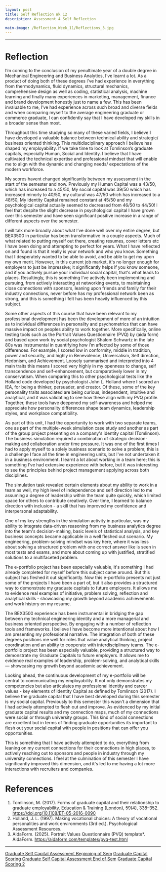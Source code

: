 ```yaml
---
layout: post
title: Self Reflection Wk 12
description: Assessment 4 Self Reflection

main-image: /Reflection_Week_11/Reflections_3.jpg
---
```

---
# Reflection
I’m coming to the conclusion of my penultimate year of a double degree in Mechanical Engineering and Business Analytics, I’ve learnt a lot. As a product of doing both of these degrees I’ve had experience in everything from thermodynamics, fluid dynamics, structural mechanics, comprehensive design as well as coding, statistical analysis, machine learning and finally many experiences in marketing, management, finance and brand development honestly just to name a few. This has been invaluable to me, I’ve had experience across such broad and diverse fields and when comparing myself to the average engineering graduate or commerce graduate, I can confidently say that I have developed my skills in a broader sense than most.

Throughout this time studying so many of these varied fields, I believe I have developed a valuable balance between technical ability and strategic/ business oriented thinking. This multidisciplinary approach  I believe has shaped my employability. If we take time to look at Tomlinson’s graduate capitals, especially Human, Social and Identity. I believe that I have cultivated the technical expertise and  professional mindset that will enable me to align with the dynamic and changing needs/ expectations of the modern workforce.
   
My scores havent changed significantly between  my assessment in the start of the semester and now. Previously my Human Capital was a 43/50, which has increased to a 45/50,  My social capital was 39/50 which has increased minorly to 40/50, my cultural was 47/50 which has increased to a 48/50, My identity Capital remained constant at 45/50 and my psychological capital actually seemed to decreased from 46/50 to 44/50! I feel that despite the slight decrease in psychological capital I have grown over this semester and have seen significant positive increase in a range of different aspects over the semester.

I will talk more broadly about what I’ve done well over my entire degree, but BEX3500 in particular has been transformative in a couple aspects. Much of what related to putting myself out there, creating resumes, cover letters etc I have been doing and attempting to perfect for years. What I have reflected on and found is that it really is your network  and who you know. Something that I desperately wanted to be able to avoid, and be able to get my upon my own merit. However, in this current job market, it's no longer enough for employers to just be impressive; it significantly helps if you know someone, and if you actively pursue your individual social capital, that's what leads to places. Resultingly, this is something I’ve actively been implementing and pursuing, from actively interacting at networking events, to maintaining close connections with sponsors, leaning upon friends and family for their industry connections, never before has my professional network been as strong, and this is something i felt has been heavily influenced by this subject. 

Some other aspects of this course that have been relevant to my professional development has been the development of more of an intuition as to individual differences in personality and psychometrics that can have massive impact on peoples ability to work together. More specifically, online testing tools such as the Portrait Values Questionnaire (PVQ) by (aida form) and based upon work by social psychologist Shalom Schwartz in the late 80s was instrumental in quantifying how i’m affected by some of those differences. For example, I scored low in conformity, middle in tradition, power and security, and highly in Benevolence, Universalism, Self direction, Hedonism, and Achievement. Loosely summarised and interpreted into 4 main traits this means I scored very highly in my openness to change, self transcendence and self-enhancement, but comparatively lower in my conservatism. When comparing this to other psychological tests like the Holland code developed by psychologist John L. Holland where I scored an IEA, for being a thinker, persuader, and creator. Of these, some of the key personality traits associated are being curious, independent, intuitive and analytical,  and it was validating to see how these align with my PVQ profile. Together, these tools have deepened my self-awareness and helped me appreciate how personality differences shape team dynamics, leadership styles, and workplace compatibility.

As part of this unit, I had the opportunity to work with two separate teams, one as part of the multiple-week simulation case study and another as part of the group project presenting on a company's identity capital (Tomlinson). The business simulation required a combination of strategic decision-making and collaboration under time pressure. It was one of the first times I had to apply myself to a solely business scenario to solve a problem; this is a challenge I face all the time in engineering units, but I've not undertaken it in a business environment. I learnt a lot about working in a team here; this is something I’ve had extensive experience with before, but it was interesting to see the principles behind project management applying across both disciplines.

The simulation task revealed certain elements about my ability to work in a team as well, my high level of independence and self direction led to me assuming a degree of leadership within the team quite quickly,  which limited space for others to contribute creatively. Over time, I learned to balance direction with inclusion - a skill that has improved my confidence and interpersonal adaptability.

One of my key strengths in the simulation activity in particular, was my ability to integrate data-driven reasoning from my business analytics degree into the team's decision-making, basic levels of statistical analysis, and key business concepts became applicable in a well fleshed out scenario. My engineering, problem-solving mindset was key here, where it was less about solving a structured problem with one correct answer like is seen in most tests and exams, and more about coming up with justified, stratified solutions to a multifaceted problem.

The e-portfolio project has been especially valuable, it's something I had already completed for myself before this subject came around. But this subject has fleshed it out significantly. Now this e-portfolio presents not just some of the projects I have been a part of, but it also provides a structured way to demonstrate my graduate capitals to future employers. It allows me to evidence real examples of initiative, problem solving, reflection and analytical skills - showcasing my growth beyond academic achievements and work history on my resume.

The BEX3500 experience has been instrumental in bridging the gap between my technical engineering identity and a more managerial and business oriented perspective. By engaging with a number of reflection tools and frameworks. I believe I have become more intentional about how I am presenting my professional narrative. The integration of both of these degrees positions me well for roles that value analytical thinking, project coordination and an ability to cooperate with interdisciplinary teams. 
The e-portfolio project has been especially valuable, providing a structured way to demonstrate my Graduate Capitals to future employers. It allows me to evidence real examples of leadership, problem-solving, and analytical skills — showcasing my growth beyond academic achievement.

Looking ahead, the continuous development of my e-portfolio will be central to communicating my employability. It not only demonstrates my competencies but also articulates my professional identity and career values -  key elements of Identity Capital as defined by Tomlinson (2017).
I believe the graduate capital that I have best developed during this semester is my social capital. Previously to this semester this wasn't a dimension that I had actively attempted to flesh out and improve. As evidenced by my initial graduate capital results and my connection maps, much of my connections were social or through university groups. This kind of social connections are excellent but in terms of finding graduate opportunities its important to flesh out your social capital with people in positions that can offer you opportunities.

This is something that I have actively attempted to do, everything from leaning on my current connections for their connections in high places, to actively reaching out to sponsors and people in industry through my university connections. I feel at the culmination of this semester I have significantly improved this dimension, and it's led to me having a lot more interactions with recruiters and companies.

# References

1. Tomlinson, M. (2017). Forms of graduate capital and their relationship to graduate employability. Education & Training (London), 59(4), 338–352. https://doi.org/10.1108/ET-05-2016-0090
2. Holland, J. L. (1997). Making vocational choices: A theory of vocational personalities and work environments (3rd ed.). Psychological Assessment Resources.
3. AidaForm. (2025). Portrait Values Questionnaire (PVQ) template*. AidaForm. https://aidaform.com/templates/pvq-test.html



---
[Graduate Self Capital Assessment Beginning of Sem](/assets/persontesting/GraduateCapitalSelfassessment.pdf)
[Graduate Capital Scoring](/assets/persontesting/HumanCapital2.pdf)
[Graduate Self Capital Assessment End of Sem](/assets/persontesting/GraduateCapitalCareerSelfAssessment.pdf)
[Graduate Capital Scoring 2](/assets/persontesting/humancapital3.png)